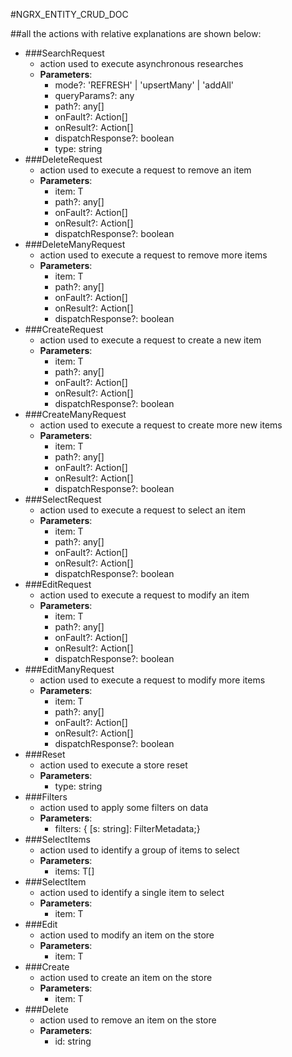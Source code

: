 #NGRX_ENTITY_CRUD_DOC

##all the actions with relative explanations are shown below:

- ###SearchRequest
    - action used to execute asynchronous researches
    - **Parameters**:
        - mode?: 'REFRESH' | 'upsertMany' | 'addAll'
        - queryParams?: any
        - path?: any[]
        - onFault?: Action[]
        - onResult?: Action[]
        - dispatchResponse?: boolean
        - type: string
- ###DeleteRequest
    - action used to execute a request to remove an item
    - **Parameters**:
        - item: T
        - path?: any[]
        - onFault?: Action[]
        - onResult?: Action[]
        - dispatchResponse?: boolean
- ###DeleteManyRequest
    - action used to execute a request to remove more items
    - **Parameters**:
        - item: T
        - path?: any[]
        - onFault?: Action[]
        - onResult?: Action[]
        - dispatchResponse?: boolean
- ###CreateRequest
    - action used to execute a request to create a new item
    - **Parameters**:
        - item: T
        - path?: any[]
        - onFault?: Action[]
        - onResult?: Action[]
        - dispatchResponse?: boolean
- ###CreateManyRequest
    - action used to execute a request to create more new items
    - **Parameters**:
        - item: T
        - path?: any[]
        - onFault?: Action[]
        - onResult?: Action[]
        - dispatchResponse?: boolean
- ###SelectRequest
    - action used to execute a request to select an item
    - **Parameters**:
        - item: T
        - path?: any[]
        - onFault?: Action[]
        - onResult?: Action[]
        - dispatchResponse?: boolean
- ###EditRequest
    - action used to execute a request to modify an item
    - **Parameters**:
        - item: T
        - path?: any[]
        - onFault?: Action[]
        - onResult?: Action[]
        - dispatchResponse?: boolean
- ###EditManyRequest
    - action used to execute a request to modify more items
    - **Parameters**:
        - item: T
        - path?: any[]
        - onFault?: Action[]
        - onResult?: Action[]
        - dispatchResponse?: boolean
- ###Reset
    - action used to execute a store reset
    - **Parameters**:
        -  type: string
- ###Filters  
    - action used to apply some filters on data
    - **Parameters**:
        - filters: { [s: string]: FilterMetadata;}
- ###SelectItems  
    - action used to identify a group of items to select
    - **Parameters**:
        -   items: T[]
- ###SelectItem  
    - action used to identify a single item to select
    - **Parameters**:
        -   item: T
- ###Edit 
    - action used to modify an item on the store
    - **Parameters**:
        -  item: T
- ###Create  
    - action used to create an item on the store
    - **Parameters**:
        -  item: T
- ###Delete  
    - action used to remove an item on the store
    - **Parameters**:
        -  id: string